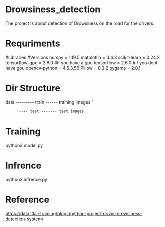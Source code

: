 # Drowsiness_detection


The project is about detection of Drowsiness on the road for the drivers.



# Requriments
#Libraries              #Versions
numpy           =        1.19.5
matplotlib      =        3.4.3
scikit-learn    =        0.24.2
tensorflow-gpu  =        2.6.0    #if  you have a gpu
tensorflow      =        2.6.0    #if you dont have gpu
opencv-python   =        4.5.3.56
Pillow          =        8.3.2
pygame          =        2.0.1

# Dir Structure

data --------- train ------ training images
         '
         
         '---- test ------- test images

# Training 

python3 model.py

# Infrence

python3 infrence.py


# Reference

https://data-flair.training/blogs/python-project-driver-drowsiness-detection-system/



